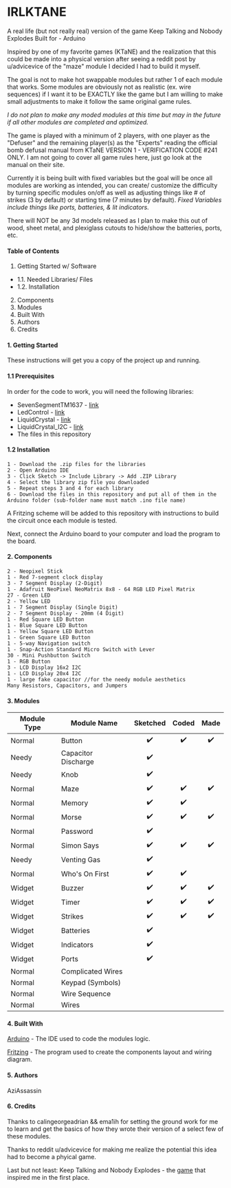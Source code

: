 # IRLKTANE
A real life (but not really real) version of the game Keep Talking and Nobody Explodes
Built for - Arduino

Inspired by one of my favorite games (KTaNE) and the realization that this could be made into a physical version after seeing a reddit post by u/advicevice of the "maze" module I decided I had to build it myself.

The goal is not to make hot swappable modules but rather 1 of each module that works. 
Some modules are obviously not as realistic (ex. wire sequences) if I want it to be EXACTLY like the game but I am willing to make small adjustments to make it follow the same original game rules. 

*I do not plan to make any moded modules at this time but may in the future if all other modules are completed and optimized.*

The game is played with a minimum of 2 players, with one player as the "Defuser" and the remaining player(s) as the "Experts" reading the official bomb defusal manual from KTaNE VERSION 1 - VERIFICATION CODE #241 ONLY. I am not going to cover all game rules here, just go look at the manual on their site.

Currently it is being built with fixed variables but the goal will be once all modules are working as intended, you can create/ customize the difficulty by turning specific modules on/off as well as adjusting things like # of strikes (3 by default) or starting time (7 minutes by default).
*Fixed Variables include things like ports, batteries, & lit indicators.*

There will NOT be any 3d models released as I plan to make this out of wood, sheet metal, and plexiglass cutouts to hide/show the batteries, ports, etc.

#### Table of Contents
1. Getting Started w/ Software
- 1.1. Needed Libraries/ Files
- 1.2. Installation
2. Components
3. Modules
4. Built With
5. Authors
6. Credits

#### 1. Getting Started
These instructions will get you a copy of the project up and running.

#### 1.1 Prerequisites
In order for the code to work, you will need the following libraries:

- SevenSegmentTM1637 - [link](https://github.com/bremme/arduino-tm1637) 
- LedControl - [link](https://github.com/wayoda/LedControl)
- LiquidCrystal - [link](https://www.arduinolibraries.info/libraries/liquid-crystal)
- LiquidCrystal_I2C - [link](https://www.arduinolibraries.info/libraries/liquid-crystal-i2-c?fbclid=IwAR016eH4yHLd4HKqA-OcUghdO19ukQlUcGXE2mY0AUaA8aWecJZJvaQrt5E)
- The files in this repository

#### 1.2 Installation
    1 - Download the .zip files for the libraries
    2 - Open Arduino IDE
    3 - Click Sketch -> Include Library -> Add .ZIP Library
    4 - Select the library zip file you downloaded
    5 - Repeat steps 3 and 4 for each library
    6 - Download the files in this repository and put all of them in the Arduino folder (sub-folder name must match .ino file name)

A Fritzing scheme will be added to this repository with instructions to build the circuit once each module is tested.

Next, connect the Arduino board to your computer and load the program to the board.

#### 2. Components
    2 - Neopixel Stick
    1 - Red 7-segment clock display
    3 - 7 Segment Display (2-Digit)
    1 - Adafruit NeoPixel NeoMatrix 8x8 - 64 RGB LED Pixel Matrix
    27 - Green LED
    2 - Yellow LED
    1 - 7 Segment Display (Single Digit)
    2 - 7 Segment Display - 20mm (4 Digit)
    1 - Red Square LED Button
    1 - Blue Square LED Button
    1 - Yellow Square LED Button
    1 - Green Square LED Button
    1 - 5-way Navigation switch
    1 - Snap-Action Standard Micro Switch with Lever
    30 - Mini Pushbutton Switch
    1 - RGB Button
    3 - LCD Display 16x2 I2C
    1 - LCD Display 20x4 I2C
    1 - large fake capacitor //for the needy module aesthetics
    Many Resistors, Capacitors, and Jumpers


#### 3. Modules

| Module Type  | Module Name         | Sketched         | Coded            | Made             |
| ------------ | ------------------- |:----------------:|:----------------:|:----------------:|
| Normal       | Button              |:heavy_check_mark:|:heavy_check_mark:|:heavy_check_mark:|
| Needy        | Capacitor Discharge |:heavy_check_mark:|                  |                  |
| Needy        | Knob                |:heavy_check_mark:|                  |                  |
| Normal       | Maze                |:heavy_check_mark:|:heavy_check_mark:|:heavy_check_mark:|
| Normal       | Memory              |:heavy_check_mark:|:heavy_check_mark:|                  |
| Normal       | Morse               |:heavy_check_mark:|:heavy_check_mark:|:heavy_check_mark:|
| Normal       | Password            |:heavy_check_mark:|                  |                  |
| Normal       | Simon Says          |:heavy_check_mark:|:heavy_check_mark:|:heavy_check_mark:|
| Needy        | Venting Gas         |:heavy_check_mark:|                  |                  |
| Normal       | Who's On First      |:heavy_check_mark:|:heavy_check_mark:|                  |
| Widget       | Buzzer              |:heavy_check_mark:|:heavy_check_mark:|:heavy_check_mark:|
| Widget       | Timer               |:heavy_check_mark:|:heavy_check_mark:|:heavy_check_mark:|
| Widget       | Strikes             |:heavy_check_mark:|:heavy_check_mark:|:heavy_check_mark:|
| Widget       | Batteries           |:heavy_check_mark:|                  |                  |
| Widget       | Indicators          |:heavy_check_mark:|                  |                  |
| Widget       | Ports               |:heavy_check_mark:|                  |                  |
| Normal       | Complicated Wires   |                  |                  |                  |
| Normal       | Keypad (Symbols)    |                  |                  |                  |
| Normal       | Wire Sequence       |                  |                  |                  |
| Normal       | Wires               |                  |                  |                  |

#### 4. Built With
[Arduino](https://www.arduino.cc/en/main/software) - The IDE used to code the modules logic.

[Fritzing](http://fritzing.org/home/) - The program used to create the components layout and wiring diagram.

#### 5. Authors
AziAssassin

#### 6. Credits
Thanks to calingeorgeadrian && ema1ih for setting the ground work for me to learn and get the basics of how they wrote their version of a select few of these modules.

Thanks to reddit u/advicevice for making me realize the potential this idea had to become a phyical game.

Last but not least: Keep Talking and Nobody Explodes - the [game](https://keeptalkinggame.com/) that inspired me in the first place.
